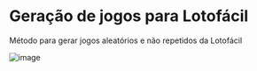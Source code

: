 # Geração de jogos para Lotofácil
Método para gerar jogos aleatórios e não repetidos da Lotofácil


![image](https://user-images.githubusercontent.com/82628973/201490677-8f969898-2565-4409-b7d9-6f8e9d0c21c1.png)
